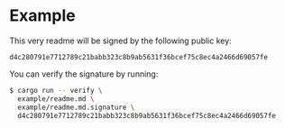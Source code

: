 # Example

This very readme will be signed by the following public key:

```
d4c280791e7712789c21babb323c8b9ab5631f36bcef75c8ec4a2466d69057fe
```

You can verify the signature by running:
```bash
$ cargo run -- verify \
  example/readme.md \
  example/readme.md.signature \
  d4c280791e7712789c21babb323c8b9ab5631f36bcef75c8ec4a2466d69057fe
```